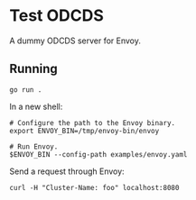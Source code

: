 # Test ODCDS

A dummy ODCDS server for Envoy.

## Running

```
go run .
```

In a new shell:

```
# Configure the path to the Envoy binary.
export ENVOY_BIN=/tmp/envoy-bin/envoy

# Run Envoy.
$ENVOY_BIN --config-path examples/envoy.yaml
```

Send a request through Envoy:

```
curl -H "Cluster-Name: foo" localhost:8080
```
